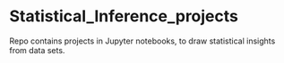 # Statistical_Inference_projects
Repo contains projects in Jupyter notebooks, to draw statistical insights from data sets.
